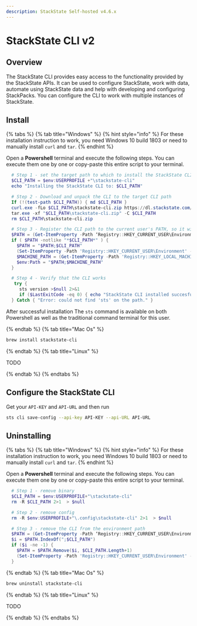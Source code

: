 ```yaml
---
description: StackState Self-hosted v4.6.x
---
```


# StackState CLI v2

## Overview

The StackState CLI provides easy access to the functionality provided by the StackState APIs. It can be used to configure StackState, work with data, automate using StackState data and help with developing and configuring StackPacks. You can configure the CLI to work with multiple instances of StackState.

## Install

{% tabs %}
{% tab title="Windows" %}
{% hint style="info" %}
For these installation instruction to work, you need Windows 10 build 1803 or need to manually install `curl` and `tar`. 
{% endhint %}

Open a **Powershell** terminal and execute the following steps. You can execute them one by one or copy-paste this entire script to your terminal.

```powershell
  # Step 1 - set the target path to which to install the StackState CLI
  $CLI_PATH = $env:USERPROFILE +"\stackstate-cli"
  echo "Installing the StackState CLI to: $CLI_PATH"

  # Step 2 - Download and unpack the CLI to the target CLI path
  If (!(test-path $CLI_PATH)) { md $CLI_PATH }
  curl.exe -fLo $CLI_PATH\stackstate-cli.zip https://dl.stackstate.com/stackstate-cli/v0.1.1/stackstate-cli-full-0.1.1.windows-amd64.zip
  tar.exe -xf "$CLI_PATH\stackstate-cli.zip" -C $CLI_PATH
  rm $CLI_PATH\stackstate-cli.zip

  # Step 3 - Register the CLI path to the current user's PATH, so it will always be available everywhere
  $PATH = (Get-ItemProperty -Path ‘Registry::HKEY_CURRENT_USER\Environment’ -Name PATH).Path
  if ( $PATH -notlike "*$CLI_PATH*" ) { 
    $PATH = "$PATH;$CLI_PATH"
    (Set-ItemProperty -Path 'Registry::HKEY_CURRENT_USER\Environment' -Name PATH –Value $PATH) 
    $MACHINE_PATH = (Get-ItemProperty -Path 'Registry::HKEY_LOCAL_MACHINE\System\CurrentControlSet\Control\Session Manager\Environment' -Name PATH).path
    $env:Path = "$PATH;$MACHINE_PATH"
  }

  # Step 4 - Verify that the CLI works
   try {  
     sts version >$null 2>&1
     if ($LastExitCode -eq 0) { echo "StackState CLI installed succesfully! Type 'sts' to get started." } else { "Error: StackState CLI error code $LastExitCode." }
  } Catch { "Error: could not find 'sts' on the path." }
```

After successful installation The `sts` command is  available on both Powershell as well as the traditional command terminal for this user.

{% endtab %}
{% tab title="Mac Os" %}

```bash
brew install stackstate-cli
```

{% endtab %}
{% tab title="Linux" %}

TODO

{% endtab %}
{% endtabs %}

## Configure the StackState CLI

Get your `API-KEY` and `API-URL` and then run

```bash
sts cli save-config --api-key API-KEY --api-URL API-URL
```

## Uninstalling 

{% tabs %}
{% tab title="Windows" %}
{% hint style="info" %}
For these installation instruction to work, you need Windows 10 build 1803 or need to manually install `curl` and `tar`. 
{% endhint %}

Open a **Powershell** terminal and execute the following steps. You can execute them one by one or copy-paste this entire script to your terminal.

```powershell
  # Step 1 - remove binary
  $CLI_PATH = $env:USERPROFILE+"\stackstate-cli"
  rm -R $CLI_PATH 2>1  > $null

  # Step 2 - remove config
  rm -R $env:USERPROFILE+"\.config\stackstate-cli" 2>1  > $null

  # Step 3 - remove the CLI from the environment path
  $PATH = (Get-ItemProperty -Path ‘Registry::HKEY_CURRENT_USER\Environment’ -Name PATH).Path
  $i = $PATH.IndexOf(";$CLI_PATH")
  if ($i -ne -1) {
    $PATH = $PATH.Remove($i, $CLI_PATH.Length+1)
    (Set-ItemProperty -Path 'Registry::HKEY_CURRENT_USER\Environment' -Name PATH –Value $PATH) 
  }
```

{% endtab %}
{% tab title="Mac Os" %}

```bash
brew uninstall stackstate-cli
```

{% endtab %}
{% tab title="Linux" %}

TODO

{% endtab %}
{% endtabs %}
